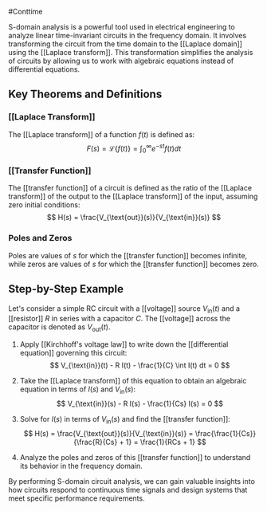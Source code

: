 #Conttime 

S-domain analysis is a powerful tool used in electrical engineering to analyze linear time-invariant circuits in the frequency domain. It involves transforming the circuit from the time domain to the [[Laplace domain]] using the [[Laplace transform]]. This transformation simplifies the analysis of circuits by allowing us to work with algebraic equations instead of differential equations.

## Key Theorems and Definitions

### [[Laplace Transform]]
The [[Laplace transform]] of a function $f(t)$ is defined as:
$$ F(s) = \mathcal{L}\{f(t)\} = \int_{0}^{\infty} e^{-st} f(t) dt $$

### [[Transfer Function]]
The [[transfer function]] of a circuit is defined as the ratio of the [[Laplace transform]] of the output to the [[Laplace transform]] of the input, assuming zero initial conditions:
$$ H(s) = \frac{V_{\text{out}}(s)}{V_{\text{in}}(s)} $$

### Poles and Zeros
Poles are values of $s$ for which the [[transfer function]] becomes infinite, while zeros are values of $s$ for which the [[transfer function]] becomes zero.

## Step-by-Step Example

Let's consider a simple RC circuit with a [[voltage]] source $V_{\text{in}}(t)$ and a [[resistor]] $R$ in series with a capacitor $C$. The [[voltage]] across the capacitor is denoted as $V_{\text{out}}(t)$.

1. Apply [[Kirchhoff's voltage law]] to write down the [[differential equation]] governing this circuit:
$$ V_{\text{in}}(t) - R I(t) - \frac{1}{C} \int I(t) dt = 0 $$

2. Take the [[Laplace transform]] of this equation to obtain an algebraic equation in terms of $I(s)$ and $V_{\text{in}}(s)$:
$$ V_{\text{in}}(s) - R I(s) - \frac{1}{Cs} I(s) = 0 $$

3. Solve for $I(s)$ in terms of $V_{\text{in}}(s)$ and find the [[transfer function]]:
$$ H(s) = \frac{V_{\text{out}}(s)}{V_{\text{in}}(s)} = \frac{\frac{1}{Cs}}{\frac{R}{Cs} + 1} = \frac{1}{RCs + 1} $$

4. Analyze the poles and zeros of this [[transfer function]] to understand its behavior in the frequency domain.

By performing S-domain circuit analysis, we can gain valuable insights into how circuits respond to continuous time signals and design systems that meet specific performance requirements.